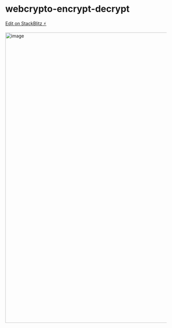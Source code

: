 # webcrypto-encrypt-decrypt

[Edit on StackBlitz ⚡️](https://stackblitz.com/edit/webcrypto-encrypt-decrypt)

<img width="908" alt="image" src="https://user-images.githubusercontent.com/7031941/167715065-964fdfd1-80bb-4be9-a087-2f46087f1f84.png">
